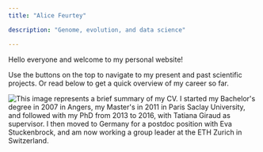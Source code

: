 ```yaml
---
title: "Alice Feurtey"

description: "Genome, evolution, and data science"

---
```


Hello everyone and welcome to my personal website!


Use the buttons on the top to navigate to my present and past scientific projects. Or read below to get a quick overview of my career so far.

![This image represents a brief summary of my CV. I started my Bachelor's degree in 2007 in Angers, my Master's in 2011 in Paris Saclay University, and followed with my PhD from 2013 to 2016, with Tatiana Giraud as supervisor. I then moved to Germany for a postdoc position with Eva Stuckenbrock, and am now working a group leader at the ETH Zurich in Switzerland.](/images/Overview_career_temp.png)
